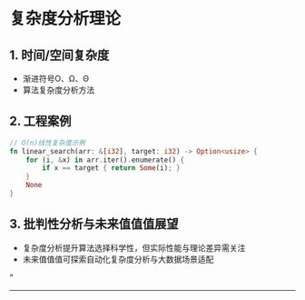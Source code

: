 ﻿# 复杂度分析理论

## 1. 时间/空间复杂度

- 渐进符号O、Ω、Θ
- 算法复杂度分析方法

## 2. 工程案例

```rust
// O(n)线性复杂度示例
fn linear_search(arr: &[i32], target: i32) -> Option<usize> {
    for (i, &x) in arr.iter().enumerate() {
        if x == target { return Some(i); }
    }
    None
}
```

## 3. 批判性分析与未来值值值展望

- 复杂度分析提升算法选择科学性，但实际性能与理论差异需关注
- 未来值值值可探索自动化复杂度分析与大数据场景适配

"

---
